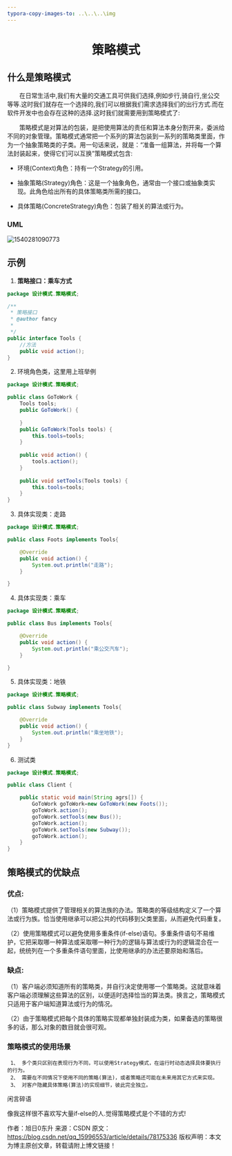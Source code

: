 ```yaml
---
typora-copy-images-to: ..\..\..\img
---
```


# <center>策略模式</center>

## 什么是策略模式

&emsp;&emsp;在日常生活中,我们有大量的交通工具可供我们选择,例如步行,骑自行,坐公交等等.这时我们就存在一个选择的,我们可以根据我们需求选择我们的出行方式.而在软件开发中也会存在这种的选择.这时我们就需要用到策略模式了:

 &emsp;&emsp;策略模式是对算法的包装，是把使用算法的责任和算法本身分割开来，委派给不同的对象管理。策略模式通常把一个系列的算法包装到一系列的策略类里面，作为一个抽象策略类的子类。用一句话来说，就是：“准备一组算法，并将每一个算法封装起来，使得它们可以互换”策略模式包含:

- 环境(Context)角色：持有一个Strategy的引用。

- 抽象策略(Strategy)角色：这是一个抽象角色，通常由一个接口或抽象类实现。此角色给出所有的具体策略类所需的接口。

- 具体策略(ConcreteStrategy)角色：包装了相关的算法或行为。

### UML

![1540281090773](F:\Typora\img\1540281090773.png)

## 示例

1. **策略接口：乘车方式**

```java
package 设计模式.策略模式;

/**
 * 策略接口
 * @author fancy
 *
 */
public interface Tools {
	//方法
	public void action();
}

```

2. 环境角色类，这里用上班举例

```java
package 设计模式.策略模式;

public class GoToWork {
	Tools tools;
	public GoToWork() {
		
	}
	public GoToWork(Tools tools) {
		this.tools=tools;
	}
	
	public void action() {
		tools.action();
	}
	
	public void setTools(Tools tools) {
		this.tools=tools;
	}
}

```

3. 具体实现类：走路

```java
package 设计模式.策略模式;

public class Foots implements Tools{

	@Override
	public void action() {
		System.out.println("走路");
	}

}

```

4. 具体实现类：乘车

```java
package 设计模式.策略模式;

public class Bus implements Tools{

	@Override
	public void action() {
		System.out.println("乘公交汽车");
	}

}

```

5. 具体实现类：地铁

```java
package 设计模式.策略模式;

public class Subway implements Tools{

	@Override
	public void action() {
		System.out.println("乘坐地铁");		
	}
}
```

6. 测试类

```java
package 设计模式.策略模式;

public class Client {

	public static void main(String agrs[]) {
		GoToWork goToWork=new GoToWork(new Foots());
		goToWork.action();
		goToWork.setTools(new Bus());
		goToWork.action();
		goToWork.setTools(new Subway());
		goToWork.action();
	}
}

```



## 策略模式的优缺点

### 优点:

   （1）策略模式提供了管理相关的算法族的办法。策略类的等级结构定义了一个算法或行为族。恰当使用继承可以把公共的代码移到父类里面，从而避免代码重复。

  （2）使用策略模式可以避免使用多重条件(if-else)语句。多重条件语句不易维护，它把采取哪一种算法或采取哪一种行为的逻辑与算法或行为的逻辑混合在一起，统统列在一个多重条件语句里面，比使用继承的办法还要原始和落后。

### 缺点:

（1）客户端必须知道所有的策略类，并自行决定使用哪一个策略类。这就意味着客户端必须理解这些算法的区别，以便适时选择恰当的算法类。换言之，策略模式只适用于客户端知道算法或行为的情况。

（2）由于策略模式把每个具体的策略实现都单独封装成为类，如果备选的策略很多的话，那么对象的数目就会很可观。



### 策略模式的使用场景

     1、 多个类只区别在表现行为不同，可以使用Strategy模式，在运行时动态选择具体要执行的行为。
     2、 需要在不同情况下使用不同的策略(算法)，或者策略还可能在未来用其它方式来实现。
     3、 对客户隐藏具体策略(算法)的实现细节，彼此完全独立。

闲言碎语

   像我这样很不喜欢写大量if-else的人.觉得策略模式是个不错的方式!



作者：旭日0东升 
来源：CSDN 
原文：https://blog.csdn.net/qq_15996553/article/details/78175336 
版权声明：本文为博主原创文章，转载请附上博文链接！